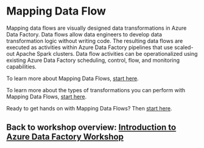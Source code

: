# Mapping Data Flow

Mapping data flows are visually designed data transformations in Azure Data Factory. Data flows allow data engineers to develop data transformation logic without writing code. The resulting data flows are executed as activities within Azure Data Factory pipelines that use scaled-out Apache Spark clusters. Data flow activities can be operationalized using existing Azure Data Factory scheduling, control, flow, and monitoring capabilities. 

To learn more about Mapping Data Flows, [start here](https://docs.microsoft.com/en-us/azure/data-factory/concepts-data-flow-overview#:~:text=Mapping%20data%20flows%20are%20visually%20designed%20data%20transformations,Factory%20pipelines%20that%20use%20scaled-out%20Apache%20Spark%20clusters).

To learn more about the types of transformations you can perform with Mapping Data Flows, [start here](https://docs.microsoft.com/en-us/azure/data-factory/data-flow-transformation-overview). 

Ready to get hands on with Mapping Data Flows? Then [start here](https://github.com/djpmsft/ADF_Labs/blob/master/MovieAnalytics.md).

## Back to workshop overview: [Introduction to Azure Data Factory Workshop](readme.md)

